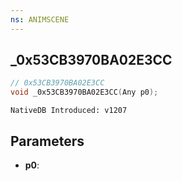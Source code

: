 ```yaml
---
ns: ANIMSCENE
---
```

## _0x53CB3970BA02E3CC

```c
// 0x53CB3970BA02E3CC
void _0x53CB3970BA02E3CC(Any p0);
```

```
NativeDB Introduced: v1207
```

## Parameters
* **p0**:
